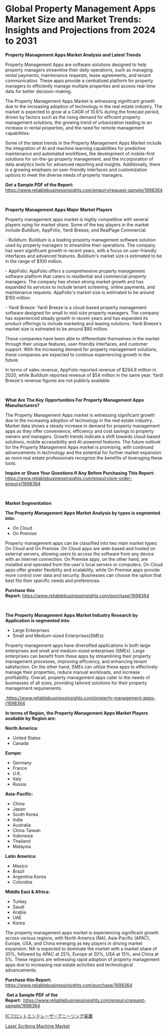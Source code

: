 <p><h1>Global Property Management Apps Market Size and Market Trends: Insights and Projections from 2024 to 2031</h1></p><p><strong>Property Management Apps Market Analysis and Latest Trends</strong></p>
<p><p>Property Management Apps are software solutions designed to help property managers streamline their daily operations, such as managing rental payments, maintenance requests, lease agreements, and tenant communication. These apps provide a centralized platform for property managers to efficiently manage multiple properties and access real-time data for better decision-making.</p><p>The Property Management Apps Market is witnessing significant growth due to the increasing adoption of technology in the real estate industry. The market is expected to grow at a CAGR of 10.6% during the forecast period, driven by factors such as the rising demand for efficient property management solutions, the growing trend of urbanization leading to an increase in rental properties, and the need for remote management capabilities.</p><p>Some of the latest trends in the Property Management Apps Market include the integration of AI and machine learning capabilities for predictive maintenance and automated workflows, the development of mobile-first solutions for on-the-go property management, and the incorporation of data analytics tools for advanced reporting and insights. Additionally, there is a growing emphasis on user-friendly interfaces and customization options to meet the diverse needs of property managers.</p></p>
<p><strong>Get a Sample PDF of the Report:&nbsp;</strong> <a href="https://www.reliablebusinessinsights.com/enquiry/request-sample/1698364">https://www.reliablebusinessinsights.com/enquiry/request-sample/1698364</a></p>
<p>&nbsp;</p>
<p><strong>Property Management Apps Major Market Players</strong></p>
<p><p>Property management apps market is highly competitive with several players vying for market share. Some of the key players in the market include Buildium, AppFolio, Yardi Breeze, and RealPage Commercial.</p><p>- Buildium: Buildium is a leading property management software solution used by property managers to streamline their operations. The company has seen significant growth in recent years, with a focus on user-friendly interfaces and advanced features. Buildium's market size is estimated to be in the range of $100 million.</p><p>- AppFolio: AppFolio offers a comprehensive property management software platform that caters to residential and commercial property managers. The company has shown strong market growth and has expanded its services to include tenant screening, online payments, and maintenance requests. AppFolio's market size is estimated to be around $150 million.</p><p>- Yardi Breeze: Yardi Breeze is a cloud-based property management software designed for small to mid-size property managers. The company has experienced steady growth in recent years and has expanded its product offerings to include marketing and leasing solutions. Yardi Breeze's market size is estimated to be around $80 million.</p><p>These companies have been able to differentiate themselves in the market through their unique features, user-friendly interfaces, and customer support. With the increasing demand for property management solutions, these companies are expected to continue experiencing growth in the future.</p><p>In terms of sales revenue, AppFolio reported revenue of $294.8 million in 2020, while Buildium reported revenue of $54 million in the same year. Yardi Breeze's revenue figures are not publicly available.</p></p>
<p>&nbsp;</p>
<p><strong>What Are The Key Opportunities For Property Management Apps Manufacturers?</strong></p>
<p><p>The Property Management Apps market is witnessing significant growth due to the increasing adoption of technology in the real estate industry. Market data shows a steady increase in demand for property management apps as they offer convenience, efficiency and cost savings to property owners and managers. Growth trends indicate a shift towards cloud-based solutions, mobile accessibility and AI-powered features. The future outlook for the Property Management Apps market is promising, with continued advancements in technology and the potential for further market expansion as more real estate professionals recognize the benefits of leveraging these tools.</p></p>
<p><strong>Inquire or Share Your Questions If Any Before Purchasing This Report:</strong> <a href="https://www.reliablebusinessinsights.com/enquiry/pre-order-enquiry/1698364">https://www.reliablebusinessinsights.com/enquiry/pre-order-enquiry/1698364</a></p>
<p>&nbsp;</p>
<p><strong>Market Segmentation</strong></p>
<p><strong>The Property Management Apps Market Analysis by types is segmented into:</strong></p>
<p><ul><li>On Cloud</li><li>On Premise</li></ul></p>
<p><p>Property management apps can be classified into two main market types: On Cloud and On Premise. On Cloud apps are web-based and hosted on external servers, allowing users to access the software from any device with an internet connection. On Premise apps, on the other hand, are installed and operated from the user's local servers or computers. On Cloud apps offer greater flexibility and scalability, while On Premise apps provide more control over data and security. Businesses can choose the option that best fits their specific needs and preferences.</p></p>
<p><strong>Purchase this Report:&nbsp;</strong><a href="https://www.reliablebusinessinsights.com/purchase/1698364">https://www.reliablebusinessinsights.com/purchase/1698364</a></p>
<p>&nbsp;</p>
<p><strong>The Property Management Apps Market Industry Research by Application is segmented into:</strong></p>
<p><ul><li>Large Enterprises</li><li>Small and Medium-sized Enterprises(SMEs)</li></ul></p>
<p><p>Property management apps have diversified applications in both large enterprises and small and medium-sized enterprises (SMEs). Large enterprises can benefit from these apps by streamlining their property management processes, improving efficiency, and enhancing tenant satisfaction. On the other hand, SMEs can utilize these apps to effectively manage their properties, reduce manual workloads, and increase profitability. Overall, property management apps cater to the needs of businesses of all sizes, providing tailored solutions for their property management requirements.</p></p>
<p><a href="https://www.reliablebusinessinsights.com/property-management-apps-r1698364">&nbsp;https://www.reliablebusinessinsights.com/property-management-apps-r1698364</a></p>
<p><strong>In terms of Region, the Property Management Apps Market Players available by Region are:</strong></p>
<p>
    <p> <strong> North America: </strong>
        <ul>
            <li>United States</li>
            <li>Canada</li>
        </ul>
        </p> 
    <p> <strong> Europe: </strong>
        <ul>
            <li>Germany</li>
            <li>France</li>
            <li>U.K.</li>
            <li>Italy</li>
            <li>Russia</li>
        </ul>
        </p> 
    <p> <strong> Asia-Pacific: </strong>
        <ul>
            <li>China</li>
            <li>Japan</li>
            <li>South Korea</li>
            <li>India</li>
            <li>Australia</li>
            <li>China Taiwan</li>
            <li>Indonesia</li>
            <li>Thailand</li>
            <li>Malaysia</li>
        </ul>
        </p> 
    <p> <strong> Latin America: </strong>
        <ul>
            <li>Mexico</li>
            <li>Brazil</li>
            <li>Argentina Korea</li>
            <li>Colombia</li>
        </ul>
        </p> 
    <p> <strong> Middle East & Africa: </strong>
        <ul>
            <li>Turkey</li>
            <li>Saudi</li>
            <li>Arabia</li>
            <li>UAE</li>
            <li>Korea</li>
        </ul>
    </p>
    </p>
<p><p>The property management apps market is experiencing significant growth across various regions, with North America (NA), Asia-Pacific (APAC), Europe, USA, and China emerging as key players in driving market expansion. NA is expected to dominate the market with a market share of 35%, followed by APAC at 25%, Europe at 20%, USA at 15%, and China at 5%. These regions are witnessing rapid adoption of property management apps due to increasing real estate activities and technological advancements.</p></p>
<p><strong>Purchase this Report: </strong><a href="https://www.reliablebusinessinsights.com/purchase/1698364">https://www.reliablebusinessinsights.com/purchase/1698364</a></p>
<p>&nbsp;<strong>Get a Sample PDF of the Report:&nbsp;&nbsp;</strong><a href="https://www.reliablebusinessinsights.com/enquiry/request-sample/1698364">https://www.reliablebusinessinsights.com/enquiry/request-sample/1698364</a></p>
<p><strong></strong></p>
<p><p><a href="https://github.com/DayanaRunolfsdottir/Market-Research-Report-List-1/blob/main/2915742124501.md">ICフロントエンドレーザーアニーリング装置</a></p><p><a href="https://github.com/jerrycopelandthomaswsqd8q/Market-Research-Report-List-3/blob/main/laser-scribing-machine-market.md">Laser Scribing Machine Market</a></p></p>